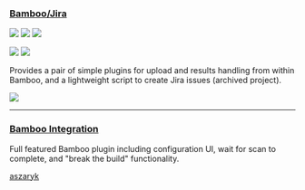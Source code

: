 ### [Bamboo/Jira](https://github.com/buildcom/VeracodeAtlassianPlugin)

![](https://img.shields.io/github/stars/buildcom/VeracodeAtlassianPlugin.svg?style=social)
![](https://img.shields.io/github/forks/buildcom/VeracodeAtlassianPlugin.svg?style=social)
![](https://img.shields.io/github/watchers/buildcom/VeracodeAtlassianPlugin.svg?style=social)

![](https://img.shields.io/github/languages/top/buildcom/VeracodeAtlassianPlugin)
![](https://img.shields.io/github/contributors/buildcom/VeracodeAtlassianPlugin)

Provides a pair of simple plugins for upload and results handling from within Bamboo, and a lightweight script to create Jira issues (archived project).

[![](https://img.shields.io/github/followers/buildcom?label=buildcom&style=social)](https://github/buildcom)

---
### [Bamboo Integration](https://gitlab.com/buzzcode/Bamboo-Veracode)

Full featured Bamboo plugin including configuration UI, wait for scan to complete, and "break the build" functionality.

[aszaryk](https://gitlab.com/buzzcode)